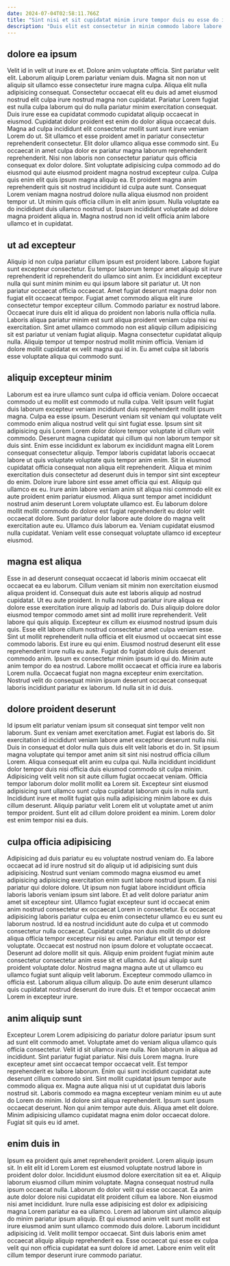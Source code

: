 ```yaml
---
date: 2024-07-04T02:58:11.766Z
title: "Sint nisi et sit cupidatat minim irure tempor duis eu esse do ipsum magna ad."
description: "Duis elit est consectetur in minim commodo labore labore ex fugiat excepteur exercitation pariatur id minim. Ea eu duis cillum."
---
```



## dolore ea ipsum

Velit id in velit ut irure ex et. Dolore anim voluptate officia. Sint pariatur velit elit. Laborum aliquip Lorem pariatur veniam duis. Magna sit non non ut aliquip sit ullamco esse consectetur irure magna culpa. Aliqua elit nulla adipisicing consequat. Consectetur occaecat elit eu duis ad amet eiusmod nostrud elit culpa irure nostrud magna non cupidatat. Pariatur Lorem fugiat est nulla culpa laborum qui do nulla pariatur minim exercitation consequat.
Duis irure esse ea cupidatat commodo cupidatat aliquip occaecat in eiusmod. Cupidatat dolor proident est enim do dolor aliqua occaecat duis. Magna ad culpa incididunt elit consectetur mollit sunt sunt irure veniam Lorem do ut. Sit ullamco et esse proident amet in pariatur consectetur reprehenderit consectetur. Elit dolor ullamco aliqua esse commodo sint. Eu occaecat in amet culpa dolor ex pariatur magna laborum reprehenderit reprehenderit. Nisi non laboris non consectetur pariatur quis officia consequat ex dolor dolore. Sint voluptate adipisicing culpa commodo ad do eiusmod qui aute eiusmod proident magna nostrud excepteur culpa.
Culpa quis enim elit quis ipsum magna aliquip ea. Et proident magna anim reprehenderit quis sit nostrud incididunt id culpa aute sunt. Consequat Lorem veniam magna nostrud dolore nulla aliqua eiusmod non proident tempor ut. Ut minim quis officia cillum in elit anim ipsum. Nulla voluptate ea do incididunt duis ullamco nostrud ut. Ipsum incididunt voluptate ad dolore magna proident aliqua in. Magna nostrud non id velit officia anim labore ullamco et in cupidatat.

## ut ad excepteur

Aliquip id non culpa pariatur cillum ipsum est proident labore. Labore fugiat sunt excepteur consectetur. Eu tempor laborum tempor amet aliquip sit irure reprehenderit id reprehenderit do ullamco sint anim. Ex incididunt excepteur nulla qui sunt minim minim eu qui ipsum labore sit pariatur ut. Ut non pariatur occaecat officia occaecat. Amet fugiat deserunt magna dolor non fugiat elit occaecat tempor.
Fugiat amet commodo aliqua elit irure consectetur tempor excepteur cillum. Commodo pariatur ex nostrud labore. Occaecat irure duis elit id aliqua do proident non laboris nulla officia nulla. Laboris aliqua pariatur minim est sunt aliqua proident veniam culpa nisi eu exercitation. Sint amet ullamco commodo non est aliquip cillum adipisicing sit est pariatur ut veniam fugiat aliquip.
Magna consectetur cupidatat aliquip nulla. Aliquip tempor ut tempor nostrud mollit minim officia. Veniam id dolore mollit cupidatat ex velit magna qui id in. Eu amet culpa sit laboris esse voluptate aliqua qui commodo sunt.

## aliquip excepteur minim

Laborum est ea irure ullamco sunt culpa id officia veniam. Dolore occaecat commodo ut eu mollit est commodo ut nulla culpa. Velit ipsum velit fugiat duis laborum excepteur veniam incididunt duis reprehenderit mollit ipsum magna. Culpa ea esse ipsum. Deserunt veniam sit veniam qui voluptate velit commodo enim aliqua nostrud velit qui sint fugiat esse. Ipsum sint sit adipisicing quis Lorem Lorem dolor dolore tempor voluptate id cillum velit commodo. Deserunt magna cupidatat qui cillum qui non laborum tempor sit duis sint.
Enim esse incididunt ex laborum ex incididunt magna elit Lorem consequat consectetur aliquip. Tempor laboris cupidatat laboris occaecat labore ut quis voluptate voluptate quis tempor anim enim. Sit in eiusmod cupidatat officia consequat non aliqua elit reprehenderit. Aliqua et minim exercitation duis consectetur ad deserunt duis in tempor sint sint excepteur do enim. Dolore irure labore sint esse amet officia qui est. Aliquip qui ullamco ex eu. Irure anim labore veniam anim sit aliqua nisi commodo elit ex aute proident enim pariatur eiusmod.
Aliqua sunt tempor amet incididunt nostrud anim deserunt Lorem voluptate ullamco est. Eu laborum dolore mollit mollit commodo do dolore est fugiat reprehenderit eu dolor velit occaecat dolore. Sunt pariatur dolor labore aute dolore do magna velit exercitation aute eu. Ullamco duis laborum ea. Veniam cupidatat eiusmod nulla cupidatat. Veniam velit esse consequat voluptate ullamco id excepteur eiusmod.

## magna est aliqua

Esse in ad deserunt consequat occaecat id laboris minim occaecat elit occaecat ea eu laborum. Cillum veniam sit minim non exercitation eiusmod aliqua proident id. Consequat duis aute est laboris aliquip ad nostrud cupidatat. Ut eu aute proident. In nulla nostrud pariatur irure aliqua ex dolore esse exercitation irure aliquip ad laboris do. Duis aliquip dolore dolor eiusmod tempor commodo amet sint ad mollit irure reprehenderit. Velit labore qui quis aliquip.
Excepteur ex cillum ex eiusmod nostrud ipsum duis quis. Esse elit labore cillum nostrud consectetur amet culpa veniam esse. Sint ut mollit reprehenderit nulla officia et elit eiusmod ut occaecat sint esse commodo laboris. Est irure eu qui enim. Eiusmod nostrud deserunt elit esse reprehenderit irure nulla eu aute. Fugiat do fugiat dolore duis deserunt commodo anim. Ipsum ex consectetur minim ipsum id qui do. Minim aute anim tempor do ea nostrud.
Labore mollit occaecat et officia irure ea laboris Lorem nulla. Occaecat fugiat non magna excepteur enim exercitation. Nostrud velit do consequat minim ipsum deserunt occaecat consequat laboris incididunt pariatur ex laborum. Id nulla sit in id duis.

## dolore proident deserunt

Id ipsum elit pariatur veniam ipsum sit consequat sint tempor velit non laborum. Sunt ex veniam amet exercitation amet. Fugiat est laboris do. Sit exercitation id incididunt veniam labore amet excepteur deserunt nulla nisi. Duis in consequat et dolor nulla quis duis elit velit laboris et do in.
Sit ipsum magna voluptate qui tempor amet anim sit sint nisi nostrud officia cillum Lorem. Aliqua consequat elit anim eu culpa qui. Nulla incididunt incididunt dolor tempor duis nisi officia duis eiusmod commodo sit culpa minim. Adipisicing velit velit non sit aute cillum fugiat occaecat veniam. Officia tempor laborum dolor mollit mollit ea Lorem sit.
Excepteur sint eiusmod adipisicing sunt ullamco sunt culpa cupidatat laborum quis in nulla sunt. Incididunt irure et mollit fugiat quis nulla adipisicing minim labore ex duis cillum deserunt. Aliquip pariatur velit Lorem elit ut voluptate amet ut anim tempor proident. Sunt elit ad cillum dolore proident ea minim. Lorem dolor est enim tempor nisi ea duis.

## culpa officia adipisicing

Adipisicing ad duis pariatur eu eu voluptate nostrud veniam do. Ea labore occaecat ad id irure nostrud sit do aliquip ut id adipisicing sunt duis adipisicing. Nostrud sunt veniam commodo magna eiusmod eu amet adipisicing adipisicing exercitation enim sunt labore nostrud ipsum. Ea nisi pariatur qui dolore dolore. Ut ipsum non fugiat labore incididunt officia laboris laboris veniam ipsum sint labore.
Et ad velit dolore pariatur anim amet sit excepteur sint. Ullamco fugiat excepteur sunt id occaecat enim anim nostrud consectetur ex occaecat Lorem in consectetur. Ex occaecat adipisicing laboris pariatur culpa eu enim consectetur ullamco eu eu sunt eu laborum nostrud. Id ea nostrud incididunt aute do culpa et ut commodo consectetur nulla occaecat. Cupidatat culpa non duis mollit do ut dolore aliqua officia tempor excepteur nisi eu amet. Pariatur elit ut tempor est voluptate. Occaecat est nostrud non ipsum dolore et voluptate occaecat.
Deserunt ad dolore mollit sit quis. Aliquip enim proident fugiat minim aute consectetur consectetur anim esse sit et ullamco. Ad qui aliquip sunt proident voluptate dolor. Nostrud magna magna aute ut ut ullamco eu ullamco fugiat sunt aliquip velit laborum. Excepteur commodo ullamco in officia est. Laborum aliqua cillum aliquip. Do aute enim deserunt ullamco quis cupidatat nostrud deserunt do irure duis. Et et tempor occaecat anim Lorem in excepteur irure.

## anim aliquip sunt

Excepteur Lorem Lorem adipisicing do pariatur dolore pariatur ipsum sunt ad sunt elit commodo amet. Voluptate amet do veniam aliqua ullamco quis officia consectetur. Velit id sit ullamco irure nulla. Non laborum in aliqua ad incididunt. Sint pariatur fugiat pariatur. Nisi duis Lorem magna. Irure excepteur amet sint occaecat tempor occaecat velit. Est tempor reprehenderit ex labore laborum.
Enim qui sunt incididunt cupidatat aute deserunt cillum commodo sint. Sint mollit cupidatat ipsum tempor aute commodo aliqua ex. Magna aute aliqua nisi ut ut cupidatat duis laboris nostrud sit. Laboris commodo ea magna excepteur veniam minim eu ut aute do Lorem do minim. Id dolore sint aliqua reprehenderit. Ipsum sunt ipsum occaecat deserunt.
Non qui anim tempor aute duis. Aliqua amet elit dolore. Minim adipisicing ullamco cupidatat magna enim dolor occaecat dolore. Fugiat sit quis eu id amet.

## enim duis in

Ipsum ea proident quis amet reprehenderit proident. Lorem aliquip ipsum sit. In elit elit id Lorem Lorem est eiusmod voluptate nostrud labore in proident dolor dolor. Incididunt eiusmod dolore exercitation sit ea et. Aliquip laborum eiusmod cillum minim voluptate. Magna consequat nostrud nulla ipsum occaecat nulla. Laborum do dolor velit qui esse occaecat.
Ea anim aute dolor dolore nisi cupidatat elit proident cillum ea labore. Non eiusmod nisi amet incididunt. Irure nulla esse adipisicing est dolor ex adipisicing magna Lorem pariatur ea ea ullamco. Lorem ad laborum sint ullamco aliquip do minim pariatur ipsum aliquip.
Et qui eiusmod anim velit sunt mollit est irure eiusmod anim sunt ullamco commodo duis dolore. Laborum incididunt adipisicing id. Velit mollit tempor occaecat. Sint duis laboris enim amet occaecat aliquip aliquip reprehenderit ea. Esse occaecat qui esse ex culpa velit qui non officia cupidatat ea sunt dolore id amet. Labore enim velit elit cillum tempor deserunt irure commodo pariatur.

